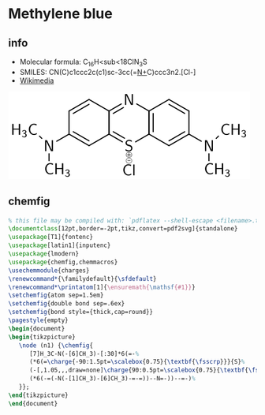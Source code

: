 # Methylene blue
<script type="application/ld+json">
{
  "@context":         "https://schema.org",
  "@type":            "MolecularEntity",
  "molecularFormula": "C16H18ClN3S",
  "smiles":           "CN(C)c1ccc2c(c1)sc-3cc(=[N+](C)C)ccc3n2.[Cl-]",
  "url":              "https://solarchemist.github.io/chemfig/MB.html"
}
</script>

## info

* Molecular formula: C<sub>16</sub>H<sub<18</sub>ClN<sub>3</sub>S
* SMILES: CN(C)c1ccc2c(c1)sc-3cc(=[N+](C)C)ccc3n2.[Cl-]
* [Wikimedia](https://commons.wikimedia.org/wiki/File:Methylene_blue.svg)

![Chemical structure formula](MB.svg)


## chemfig

```latex
% this file may be compiled with: `pdflatex --shell-escape <filename>.tex`
\documentclass[12pt,border=-2pt,tikz,convert=pdf2svg]{standalone}
\usepackage[T1]{fontenc}
\usepackage[latin1]{inputenc}
\usepackage{lmodern}
\usepackage{chemfig,chemmacros}
\usechemmodule{charges}
\renewcommand*{\familydefault}{\sfdefault}
\renewcommand*\printatom[1]{\ensuremath{\mathsf{#1}}}
\setchemfig{atom sep=1.5em}
\setchemfig{double bond sep=.6ex}
\setchemfig{bond style={thick,cap=round}}
\pagestyle{empty}
\begin{document}
\begin{tikzpicture}
   \node (n1) {\chemfig{
      [7]H_3C-N(-[6]CH_3)-[:30]*6(=-%
      (*6(=\charge{-90:1.5pt=\scalebox{0.75}{\textbf{\fsscrp}}}{S}%
      (-[,1.05,,,draw=none]\charge{90:0.5pt=\scalebox{0.75}{\textbf{\fsscrm}}}{Cl})-%
      (*6(-=(-N(-[1]CH_3)-[6]CH_3)-=-=))--N=-))--=-)%
   }};
\end{tikzpicture}
\end{document}
```
